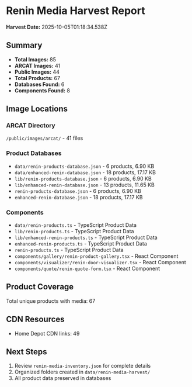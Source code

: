 # Renin Media Harvest Report

**Harvest Date:** 2025-10-05T01:18:34.538Z

## Summary

- **Total Images:** 85
- **ARCAT Images:** 41
- **Public Images:** 44
- **Total Products:** 67
- **Databases Found:** 6
- **Components Found:** 8

## Image Locations

### ARCAT Directory
`/public/images/arcat/` - 41 files

### Product Databases

- `data/renin-products-database.json` - 6 products, 6.90 KB
- `data/enhanced-renin-database.json` - 18 products, 17.17 KB
- `lib/renin-products-database.json` - 6 products, 6.90 KB
- `lib/enhanced-renin-database.json` - 13 products, 11.65 KB
- `renin-products-database.json` - 6 products, 6.90 KB
- `enhanced-renin-database.json` - 18 products, 17.17 KB

### Components

- `data/renin-products.ts` - TypeScript Product Data
- `lib/renin-products.ts` - TypeScript Product Data
- `lib/enhanced-renin-products.ts` - TypeScript Product Data
- `enhanced-renin-products.ts` - TypeScript Product Data
- `renin-products.ts` - TypeScript Product Data
- `components/gallery/renin-product-gallery.tsx` - React Component
- `components/visualizer/renin-door-visualizer.tsx` - React Component
- `components/quote/renin-quote-form.tsx` - React Component

## Product Coverage

Total unique products with media: 67

## CDN Resources

- Home Depot CDN links: 49

## Next Steps

1. Review `renin-media-inventory.json` for complete details
2. Organized folders created in `data/renin-media-harvest/`
3. All product data preserved in databases
